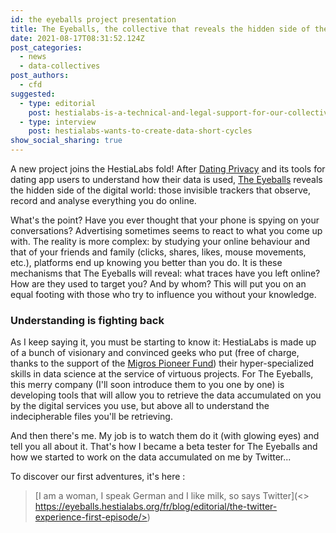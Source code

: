 ```yaml
---
id: the eyeballs project presentation
title: The Eyeballs, the collective that reveals the hidden side of the web
date: 2021-08-17T08:31:52.124Z
post_categories:
  - news
  - data-collectives
post_authors:
  - cfd
suggested:
  - type: editorial
    post: hestialabs-is-a-technical-and-legal-support-for-our-collective-explains-jessica-pidoux
  - type: interview
    post: hestialabs-wants-to-create-data-short-cycles
show_social_sharing: true
---
```

A new project joins the HestiaLabs fold! After [Dating Privacy](<The Eyeballs, the collective that reveals the hidden side of the web>) and its tools for dating app users to understand how their data is used, [The Eyeballs](https://eyeballs.hestialabs.org/) reveals the hidden side of the digital world: those invisible trackers that observe, record and analyse everything you do online.

What's the point? Have you ever thought that your phone is spying on your conversations? Advertising sometimes seems to react to what you come up with. The reality is more complex: by studying your online behaviour and that of your friends and family (clicks, shares, likes, mouse movements, etc.), platforms end up knowing you better than you do. It is these mechanisms that The Eyeballs will reveal: what traces have you left online? How are they used to target you? And by whom? This will put you on an equal footing with those who try to influence you without your knowledge.

### Understanding is fighting back

As I keep saying it, you must be starting to know it: HestiaLabs is made up of a bunch of visionary and convinced geeks who put (free of charge, thanks to the support of the [Migros Pioneer Fund](https://www.migros-pionierfonds.ch/en/pioneers/hestialabs)) their hyper-specialized skills in data science at the service of virtuous projects. For The Eyeballs, this merry company (I'll soon introduce them to you one by one) is developing tools that will allow you to retrieve the data accumulated on you by the digital services you use, but above all to understand the indecipherable files you'll be retrieving.

And then there's me. My job is to watch them do it (with glowing eyes) and tell you all about it. That's how I became a beta tester for The Eyeballs and how we started to work on the data accumulated on me by Twitter...

To discover our first adventures, it's here :

> \[I am a woman, I speak German and I like milk, so says Twitter](<> https://eyeballs.hestialabs.org/fr/blog/editorial/the-twitter-experience-first-episode/>)